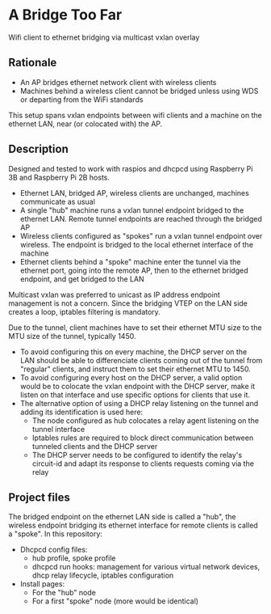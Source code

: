 # A Bridge Too Far
Wifi client to ethernet bridging via multicast vxlan overlay

## Rationale
 - An AP bridges ethernet network client with wireless clients
 - Machines behind a wireless client cannot be bridged unless using WDS or departing from the WiFi standards
 
 This setup spans vxlan endpoints between wifi clients and a machine on the ethernet LAN, near (or colocated with) the AP.
 
## Description
Designed and tested to work with raspios and dhcpcd using Raspberry Pi 3B and Raspberry Pi 2B hosts.

  - Ethernet LAN, bridged AP, wireless clients are unchanged, machines communicate as usual
  - A single "hub" machine runs a vxlan tunnel endpoint bridged to the ethernet LAN. Remote tunnel endpoints are reached through the bridged AP
  - Wireless clients configured as "spokes" run a vxlan tunnel endpoint over wireless. The endpoint is bridged to the local ethernet interface of the machine 
  - Ethernet clients behind a "spoke" machine enter the tunnel via the ethernet port, going into the remote AP, then to the ethernet bridged endpoint, and get bridged to the LAN

Multicast vxlan was preferred to unicast as IP address endpoint management is not a concern. Since the bridging VTEP on the LAN side creates a loop, iptables filtering is mandatory.

Due to the tunnel, client machines have to set their ethernet MTU size to the MTU size of the tunnel, typically 1450. 
- To avoid configuring this on every machine, the DHCP server on the LAN should be able to differenciate clients coming out of the tunnel from "regular" clients, and instruct them to set their ethernet MTU to 1450.
- To avoid configuring every host on the DHCP server, a valid option would be to colocate the vxlan endpoint with the DHCP server, make it listen on that interface and use specific options for clients that use it.
- The alternative option of using a DHCP relay listening on the tunnel and adding its identification is used here:
  - The node configured as hub colocates a relay agent listening on the tunnel interface
  - Iptables rules are required to block direct communication between tunneled clients and the DHCP server
  - The DHCP server needs to be configured to identify the relay's circuit-id and adapt its response to clients requests coming via the relay
       
## Project files
The bridged endpoint on the ethernet LAN side is called a "hub", the wireless endpoint bridging its ethernet interface for remote clients is called a "spoke". In this repository:

 - Dhcpcd config files:
   - hub profile, spoke profile
   - dhcpcd run hooks: management for various virtual network devices, dhcp relay lifecycle, iptables configuration
 - Install pages:
   - For the "hub" node
   - For a first "spoke" node (more would be identical)
